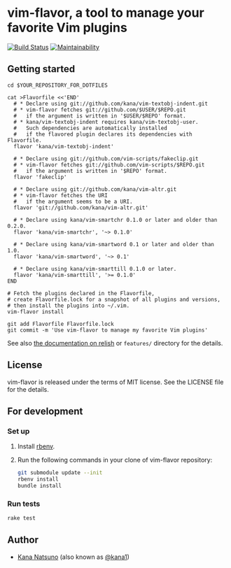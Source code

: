 # vim-flavor, a tool to manage your favorite Vim plugins

[![Build Status](https://travis-ci.org/kana/vim-flavor.png)](https://travis-ci.org/kana/vim-flavor)
[![Maintainability](https://api.codeclimate.com/v1/badges/97414d95fb6d19c7fb72/maintainability)](https://codeclimate.com/github/kana/vim-flavor/maintainability)




## Getting started

    cd $YOUR_REPOSITORY_FOR_DOTFILES

    cat >Flavorfile <<'END'
      # * Declare using git://github.com/kana/vim-textobj-indent.git
      # * vim-flavor fetches git://github.com/$USER/$REPO.git
      #   if the argument is written in '$USER/$REPO' format.
      # * kana/vim-textobj-indent requires kana/vim-textobj-user.
      #   Such dependencies are automatically installed
      #   if the flavored plugin declares its dependencies with Flavorfile.
      flavor 'kana/vim-textobj-indent'

      # * Declare using git://github.com/vim-scripts/fakeclip.git
      # * vim-flavor fetches git://github.com/vim-scripts/$REPO.git
      #   if the argument is written in '$REPO' format.
      flavor 'fakeclip'

      # * Declare using git://github.com/kana/vim-altr.git
      # * vim-flavor fetches the URI
      #   if the argument seems to be a URI.
      flavor 'git://github.com/kana/vim-altr.git'

      # * Declare using kana/vim-smartchr 0.1.0 or later and older than 0.2.0.
      flavor 'kana/vim-smartchr', '~> 0.1.0'

      # * Declare using kana/vim-smartword 0.1 or later and older than 1.0.
      flavor 'kana/vim-smartword', '~> 0.1'

      # * Declare using kana/vim-smarttill 0.1.0 or later.
      flavor 'kana/vim-smarttill', '>= 0.1.0'
    END

    # Fetch the plugins declared in the Flavorfile,
    # create Flavorfile.lock for a snapshot of all plugins and versions,
    # then install the plugins into ~/.vim.
    vim-flavor install

    git add Flavorfile Flavorfile.lock
    git commit -m 'Use vim-flavor to manage my favorite Vim plugins'

See also
[the documentation on relish](https://www.relishapp.com/kana/vim-flavor) or
`features/` directory for the details.




## License

vim-flavor is released under the terms of MIT license.
See the LICENSE file for the details.




## For development

### Set up

1. Install [rbenv](https://github.com/rbenv/rbenv).
2. Run the following commands in your clone of vim-flavor repository:

   ```bash
   git submodule update --init
   rbenv install
   bundle install
   ```

### Run tests

```bash
rake test
```




## Author

* [Kana Natsuno](https://whileimautomaton.net/)
  (also known as [@kana1](https://twitter.com/kana1))




<!-- vim: set expandtab shiftwidth=4 softtabstop=4 textwidth=78 : -->
